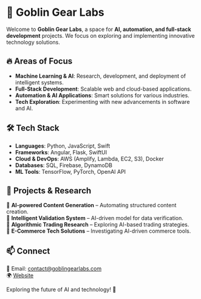 # 🧩 Goblin Gear Labs

Welcome to **Goblin Gear Labs**, a space for **AI, automation, and full-stack development** projects. We focus on exploring and implementing innovative technology solutions.

## 🔥 Areas of Focus
- **Machine Learning & AI**: Research, development, and deployment of intelligent systems.
- **Full-Stack Development**: Scalable web and cloud-based applications.
- **Automation & AI Applications**: Smart solutions for various industries.
- **Tech Exploration**: Experimenting with new advancements in software and AI.

## 🛠 Tech Stack
- **Languages**: Python, JavaScript, Swift
- **Frameworks**: Angular, Flask, SwiftUI
- **Cloud & DevOps**: AWS (Amplify, Lambda, EC2, S3), Docker
- **Databases**: SQL, Firebase, DynamoDB
- **ML Tools**: TensorFlow, PyTorch, OpenAI API

## 🚀 Projects & Research
🔹 **AI-powered Content Generation** – Automating structured content creation.  
🔹 **Intelligent Validation System** – AI-driven model for data verification.  
🔹 **Algorithmic Trading Research** – Exploring AI-based trading strategies.  
🔹 **E-Commerce Tech Solutions** – Investigating AI-driven commerce tools.

## 📫 Connect
📧 Email: [contact@goblingearlabs.com](mailto:contact@goblingearlabs.com)  
🌍 [Website](https://goblingearlabs.com)

Exploring the future of AI and technology! 🚀
